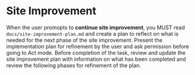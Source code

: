 # Site Improvement


When the user promopts to **continue site improvement**, you MUST read `docs/site-improvement-plan.md` and create a plan to reflect on what is needed for the next phase of the site improvement. Present the implementation plan for refinement by the user and ask permission before going to Act mode. Before completion of the task, review and update the site improvement plan with information on what has been completed and review the following phases for refinement of the plan.
